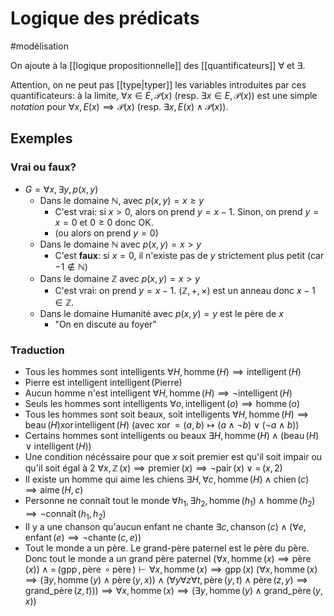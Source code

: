 # Logique des prédicats
#modélisation

On ajoute à la [[logique propositionnelle]] des [[quantificateurs]] $\forall$ et $\exists$.

Attention, on ne peut pas [[type|typer]] les variables introduites par ces quantificateurs: à la limite, $\forall x \in E, \mathcal{P}(x)$ (resp. $\exists x \in E, \mathcal{P}(x)$) est une simple *notation* pour $\forall x, E(x) \implies \mathcal{P}(x)$ (resp. $\exists x, E(x) \land \mathcal{P}(x)$).

## Exemples

### Vrai ou faux?

- $G = \forall x, \exists y, p(x, y)$
	- Dans le domaine $\mathbb{N}$, avec $p(x, y) = x \ge y$
		- C'est vrai: si $x > 0$, alors on prend $y = x-1$. Sinon, on prend $y = x = 0$ et $0 \ge 0$ donc OK.
		- (ou alors on prend $y = 0$)
	- Dans le domaine $\mathbb{N}$ avec $p(x, y) = x > y$
		- C'est **faux**: si $x = 0$, il n'existe pas de $y$ strictement plus petit (car $-1 \not\in \mathbb{N}$)
	- Dans le domaine $\mathbb{Z}$ avec $p(x, y) = x > y$
		- C'est vrai: on prend  $y = x-1$. $(\mathbb{Z}, +, \times)$ est un anneau donc $x-1 \in \mathbb{Z}$.
	- Dans le domaine Humanité avec $p(x, y) = y \text{ est le père de } x$
		- "On en discute au foyer"

### Traduction

- Tous les hommes sont intelligents
  $\forall H, \operatorname{homme}(H) \implies \operatorname{intelligent}(H)$
- Pierre est intelligent
  $\operatorname{intelligent}(\text{Pierre})$
- Aucun homme n'est intelligent
  $\forall H, \operatorname{homme}(H) \implies \lnot \operatorname{intelligent}(H)$
- Seuls les hommes sont intelligents
  $\forall o, \operatorname{intelligent}(o) \implies \operatorname{homme}(o)$
- Tous les hommes sont soit beaux, soit intelligents
  $\forall H, \operatorname{homme}(H) \implies \operatorname{beau}(H)  \operatorname{xor} \operatorname{intelligent}(H)$ 
  (avec $\operatorname{xor} = (a, b) \mapsto (a \land \lnot b) \lor (\lnot a \land b)$)
- Certains hommes sont intelligents ou beaux
  $\exists H, \operatorname{homme}(H) \land(\operatorname{beau}(H) \lor \operatorname{intelligent}(H))$
- Une condition nécéssaire pour que $x$ soit premier est qu'il soit impair ou qu'il soit égal à 2
  $\forall x, \operatorname{\mathbb{Z}}(x) \implies \operatorname{premier}(x) \implies \lnot \operatorname{pair}(x) \lor \operatorname{=}(x, 2)$
- Il existe un homme qui aime les chiens
  $\exists H, \forall c, \operatorname{homme}(H) \land \operatorname{chien}(c) \implies \operatorname{aime}(H, c)$
- Personne ne connaît tout le monde
  $\forall h_1, \exists h_2, \operatorname{homme}(h_1) \land \operatorname{homme}(h_2) \implies \lnot\operatorname{connaît}(h_1, h_2)$
- Il y a une chanson qu'aucun enfant ne chante
  $\exists c,\operatorname{chanson}(c) \land (\forall e, \operatorname{enfant}(e) \implies \lnot\operatorname{chante}(c, e))$
- Tout le monde a un père. Le grand-père paternel est le père du père. Donc tout le monde a un grand père paternel
   $(\forall x, \operatorname{homme}(x) \implies \operatorname{père}(x)) \land \operatorname{=}( \operatorname{gpp}, \operatorname{père} \circ \operatorname{père}) \vdash \forall x,\operatorname{homme}(x) \implies \operatorname{gpp}(x)$
   $(\forall x, \operatorname{homme}(x) \implies (\exists y, \operatorname{homme}(y) \land \operatorname{père}(y, x)) \land (\forall y \forall z \forall t, \operatorname{père}(y, t) \land \operatorname{père}(z, y) \implies \operatorname{grand\_père}(z, t))) \implies \forall x, \operatorname{homme}(x) \implies (\exists y, \operatorname{homme}(y) \land \operatorname{grand\_père}(y, x))$